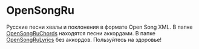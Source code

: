 # OpenSongRu
Русские песни хвалы и поклонения в формате Open Song XML.
В папке [OpenSongRuChords](https://github.com/SergKnyz/OpenSongRu/tree/master/OpenSongRuChords) находятся песни аккордами.
В папке [OpenSongRuLyrics](https://github.com/SergKnyz/OpenSongRu/tree/master/OpenSongRuLyrics) без аккордов.
Пользуйтесь на здоровье!
